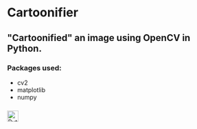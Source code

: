 # Cartoonifier
## "Cartoonified" an image using OpenCV in Python.
### Packages used:
- cv2
- matplotlib
- numpy

###
<img align="left" alt="Python" width="26px" src="https://cdn.jsdelivr.net/gh/devicons/devicon/icons/python/python-original.svg" style="padding-right:10px;" />

<br />
